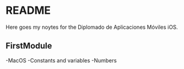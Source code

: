 # README

Here goes my noytes for the Diplomado de Aplicaciones Móviles iOS.
## FirstModule
-MacOS
-Constants and variables
-Numbers

